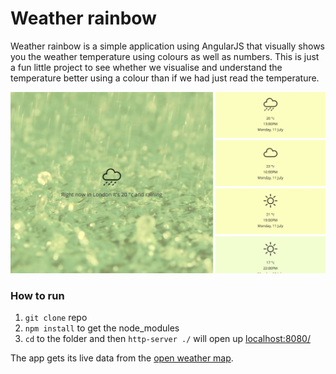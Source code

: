 Weather rainbow
=====================

Weather rainbow is a simple application using AngularJS that visually shows you the weather temperature using colours as well as numbers. This is just a fun little project to see whether we visualise and understand the temperature better using a colour than if we had just read the temperature.

![Weather rainbow screengrab 1](src/images/screengrab-1.jpg)

### How to run

1. `git clone` repo
2. `npm install` to get the node_modules
3.  `cd` to the folder and then `http-server ./` will open up [localhost:8080/](http://localhost:8080/)

The app gets its live data from the [open weather map](http://openweathermap.org/api).
